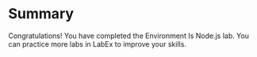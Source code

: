 # Summary

Congratulations! You have completed the Environment Is Node.js lab. You can practice more labs in LabEx to improve your skills.

